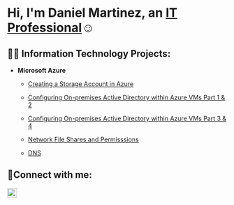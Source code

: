 <h1>Hi, I'm Daniel Martinez, an <a href="https://www.linkedin.com/in/daniel-martinez-647197342/">IT Professional</a>☺</h1>

<h2>👨‍💻 Information Technology Projects:</h2>





- <b>Microsoft Azure</b>
  - [Creating a Storage Account in Azure](https://github.com/danielmart222/Creating-storageaccount)
 
  - [Configuring On-premises Active Directory within Azure VMs Part 1 & 2](https://github.com/danielmart222/configure-ad)

  - [Configuring On-premises Active Directory within Azure VMs Part 3 & 4 ](https://github.com/danielmart222/configure-ad2)
 
  - [Network File Shares and Permisssions](https://github.com/danielmart222/fileshares-permissions)

  - [DNS](https://github.com/danielmart222/DNS-practice)




<h2>🤳Connect with me:</h2>

[<img align="left" alt="Daniel | LinkedIn" width="22px" src="https://cdn.jsdelivr.net/npm/simple-icons@v3/icons/linkedin.svg" />][linkedin]

[linkedin]: https://www.linkedin.com/in/daniel-martinez-647197342/

